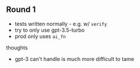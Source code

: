 
## Round 1

- tests written normally - e.g. w/ `verify`
- try to only use gpt-3.5-turbo
- prod only uses `ai_fn`

thoughts

- gpt-3 can't handle is much more difficult to tame
